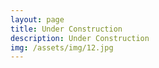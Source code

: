```yaml
---
layout: page
title: Under Construction
description: Under Construction
img: /assets/img/12.jpg
---
```

